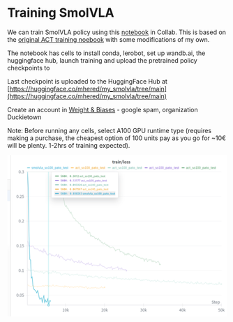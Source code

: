 # Training SmolVLA

We can train SmolVLA policy using this [notebook](./notebooks/training_smolvla.ipynb) in Collab. This is based on the [original ACT training noebook](https://huggingface.co/docs/lerobot/en/notebooks#training-act) with some modifications of my own.

The notebook has cells to install conda, lerobot, set up wandb.ai, the huggingface hub, launch training and upload the pretrained policy checkpoints to 

Last checkpoint is uploaded to the HuggingFace Hub at [https://huggingface.co/mhered/my_smolvla/tree/main](https://huggingface.co/mhered/my_smolvla/tree/main)

Create an account in [Weight & Biases](http://wandb.ai) - google spam, organization Duckietown 

Note: Before running any cells, select A100 GPU runtime type (requires making a purchase, the cheapest option of 100 units pay as you go  for ~10€ will be plenty. 1-2hrs of training expected).

![](./assets/training_SmolVLA.png)